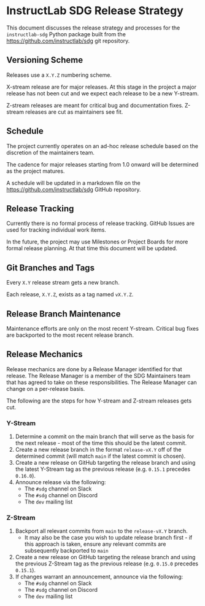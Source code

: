 # InstructLab SDG Release Strategy

This document discusses the release strategy and processes for the
`instructlab-sdg` Python package built from the
<https://github.com/instructlab/sdg> git repository.

## Versioning Scheme

Releases use a `X.Y.Z` numbering scheme.

X-stream release are for major releases. At this stage in the project a major release has not been cut and we expect each release to be a new Y-stream.

Z-stream releases are meant for critical bug and documentation fixes. Z-stream releases are cut as maintainers see fit.

## Schedule

The project currently operates on an ad-hoc release schedule based on the discretion of the maintainers team.

The cadence for major releases starting from 1.0 onward will be determined as the project matures.

A schedule will be updated in a markdown file on the <https://github.com/instructlab/sdg> GitHub repository.

## Release Tracking

Currently there is no formal process of release tracking. GitHub Issues are used for tracking individual work items.

In the future, the project may use Milestones or Project Boards for more formal release planning. At that time this document will be updated.

## Git Branches and Tags

Every `X.Y` release stream gets a new branch.

Each release, `X.Y.Z`, exists as a tag named `vX.Y.Z`.

## Release Branch Maintenance

Maintenance efforts are only on the most recent Y-stream.
Critical bug fixes are backported to the most recent release branch.

## Release Mechanics

Release mechanics are done by a Release Manager identified for that release.
The Release Manager is a member of the SDG Maintainers team that has agreed to take on these responsibilities.
The Release Manager can change on a per-release basis.

The following are the steps for how Y-stream and Z-stream releases gets cut.

### Y-Stream

1. Determine a commit on the main branch that will serve as the basis for the next release - most of the time this should be the latest commit.
1. Create a new release branch in the format `release-vX.Y` off of the determined commit (will match `main` if the latest commit is chosen).
1. Create a new release on GitHub targeting the release branch and using the latest Y-Stream tag as the previous release (e.g. `0.15.1` precedes `0.16.0`).
1. Announce release via the following:
    - The `#sdg` channel on Slack
    - The `#sdg` channel on Discord
    - The `dev` mailing list

### Z-Stream

1. Backport all relevant commits from `main` to the `release-vX.Y` branch.
    - It may also be the case you wish to update release branch first - if this approach is taken, ensure any relevant commits are subsequently backported to `main`
1. Create a new release on GitHub targeting the release branch and using the previous Z-Stream tag as the previous release (e.g. `0.15.0` precedes `0.15.1`).
1. If changes warrant an announcement, announce via the following:
    - The `#sdg` channel on Slack
    - The `#sdg` channel on Discord
    - The `dev` mailing list
